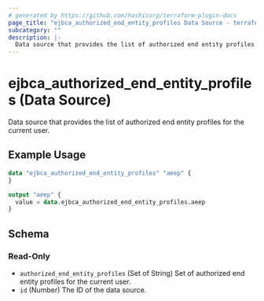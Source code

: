 ```yaml
---
# generated by https://github.com/hashicorp/terraform-plugin-docs
page_title: "ejbca_authorized_end_entity_profiles Data Source - terraform-provider-ejbca"
subcategory: ""
description: |-
  Data source that provides the list of authorized end entity profiles for the current user.
---
```


# ejbca_authorized_end_entity_profiles (Data Source)

Data source that provides the list of authorized end entity profiles for the current user.

## Example Usage

```terraform
data "ejbca_authorized_end_entity_profiles" "aeep" {
}

output "aeep" {
  value = data.ejbca_authorized_end_entity_profiles.aeep
}
```

<!-- schema generated by tfplugindocs -->
## Schema

### Read-Only

- `authorized_end_entity_profiles` (Set of String) Set of authorized end entity profiles for the current user.
- `id` (Number) The ID of the data source.


